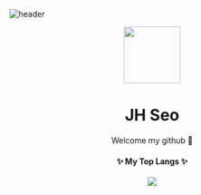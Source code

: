 ![header](https://capsule-render.vercel.app/api?type=wave&color=3498db&height=170&section=header&text=&fontColor=2c3e50&fontAlignX=50&fontAlignY=50&fontSize=100)

<p align="center">
  <img width="100px" align="center" src="https://avatars.githubusercontent.com/u/61136724?s=460&u=9bb337894e89ca75014d6019cef4e7a340c805a3&v=4" />
</p>
<h1 align="center">JH Seo</h1>
<p align="center">
  Welcome my github 🤟
</p>  
<h4 align="center">✨ My Top Langs ✨</h4>
<p align="center">
  <a href="https://github.com/anuraghazra/github-readme-stats">
    <img align="center" src="https://github-readme-stats.vercel.app/api/top-langs/?username=JHSeo-git" />
  </a>
</p>

